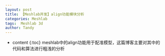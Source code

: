 ```yaml
---
layout: post
title: 【Meshlab开发】align功能模块分析
categories: Meshlab
tags:  Meshlab 3d
author: Tandy
---
```


* content
{:toc}
meshlab中的align功能用于配准模型，这篇博客主要对其中的代码和算法进行粗浅的分析



## 